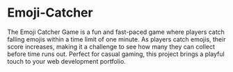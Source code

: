 # Emoji-Catcher
The Emoji Catcher Game is a fun and fast-paced game where players catch falling emojis within a time limit of one minute. As players catch emojis, their score increases, making it a challenge to see how many they can collect before time runs out. Perfect for casual gaming, this project brings a playful touch to your web development portfolio.
